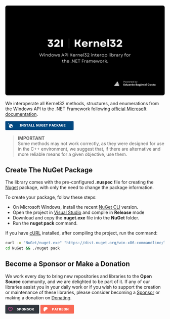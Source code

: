 <!-- DONATION LINKS -->

[url_github_sponsors]: https://github.com/sponsors/eduardobaginskicosta
[url_patreon]: https://www.patreon.com/eduardobcosta
[url_microsoft_docs]: https://learn.microsoft.com/en-us/windows/console/console-reference

<!-- EXTERNAL LINKS -->

[url_nuget]: https://www.nuget.org/
[url_visual_studio]: https://visualstudio.microsoft.com/
[url_nuget_cli]: https://www.nuget.org/downloads
[url_curl]: https://curl.se/download.html

<!-- "INTERNAL" LINKS -->

[url_thirtytwo]: https://github.com/thirtytwointerops
[url_package]: https://www.nuget.org/packages/ThirtyTwo.Kernel32/

<!-- IMAGES LINKS -->

[image_nuget]: /Assets/install_nuget_package.png
[image_sponsors]: /Assets/sponsor_github.png
[image_patreon]: /Assets/sponsor_patreon.png

<!-- INTRODUCTION -->

![ThirtyTwo Interops - Kernel32 Logo](/Assets/banner.png)

We interoperate all Kernel32 methods, structures, and enumerations from the Windows API to the .NET Framework following [official Microsoft documentation][url_microsoft_docs].

[![Install NuGet Package][image_nuget]][url_package]


> **IMPORTANT**<br/>
> Some methods may not work correctly, as they were designed for use in the C++ environment, we suggest that, if there are alternative and more reliable means for a given objective, use them.

<!-- NUGET PACKAGE -->

## Create The NuGet Package

The library comes with the pre-configured **.nuspec** file for creating the [Nuget][url_nuget] package, with only the need to change the package information.

To create your package, follow these steps:

- On Microsoft Windows, install the recent [NuGet CLI][url_nuget_cli] version.
- Open the project in [Visual Studio][url_visual_studio] and compile in **Release** mode
- Download and copy the **nuget.exe** file into the **NuGet** folder.
- Run the **nuget pack** command.

If you have [cURL][url_curl] installed, after compiling the project, run the command:

```bash
curl -o "NuGet/nuget.exe" "https://dist.nuget.org/win-x86-commandline/latest/nuget.exe"
cd NuGet && ./nuget pack
```

<!-- DONATE -->

## Become a Sponsor or Make a Donation

We work every day to bring new repositories and libraries to the **Open Source** community, and we are delighted to be part of it. If any of our libraries assist you in your daily work or if you wish to support the creation or maintenance of these libraries, please consider becoming a [Sponsor][url_github_sponsors] or making a donation on [Donating][url_patreon].

[![Donate with GitHub Sponsors][image_sponsors]][url_github_sponsors]
[![Donate with Patreon][image_patreon]][url_patreon]

